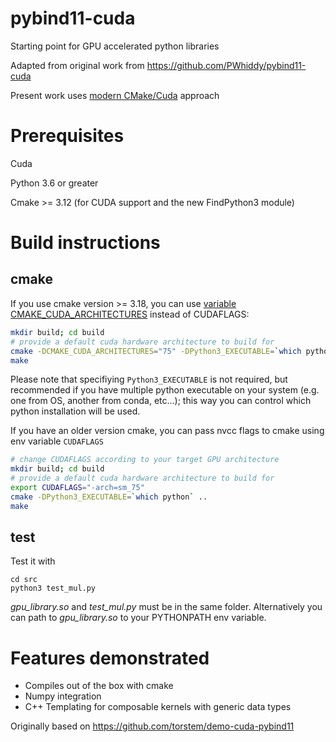 # pybind11-cuda

Starting point for GPU accelerated python libraries

Adapted from original work from https://github.com/PWhiddy/pybind11-cuda

Present work uses [modern CMake/Cuda](https://developer.download.nvidia.com/video/gputechconf/gtc/2019/presentation/s9444-build-systems-exploring-modern-cmake-cuda-v2.pdf) approach

# Prerequisites

Cuda

Python 3.6 or greater

Cmake >= 3.12 (for CUDA support and the new FindPython3 module)

# Build instructions

## cmake

If you use cmake version >= 3.18, you can use [variable CMAKE_CUDA_ARCHITECTURES](https://cmake.org/cmake/help/latest/variable/CMAKE_CUDA_ARCHITECTURES.html) instead of CUDAFLAGS:


```bash
mkdir build; cd build
# provide a default cuda hardware architecture to build for
cmake -DCMAKE_CUDA_ARCHITECTURES="75" -DPython3_EXECUTABLE=`which python` ..
make
```

Please note that specifiying `Python3_EXECUTABLE` is not required, but recommended if you have multiple python executable on your system (e.g. one from OS, another from conda, etc...); this way you can control which python installation will be used.

If you have an older version cmake, you can pass nvcc flags to cmake using env variable `CUDAFLAGS`

```bash
# change CUDAFLAGS according to your target GPU architecture
mkdir build; cd build
# provide a default cuda hardware architecture to build for
export CUDAFLAGS="-arch=sm_75"
cmake -DPython3_EXECUTABLE=`which python` ..
make
```

## test

Test it with
```shell
cd src
python3 test_mul.py
```

_gpu_library.so_ and _test_mul.py_ must be in the same folder. Alternatively you can path to _gpu_library.so_ to your PYTHONPATH env variable.

# Features demonstrated

- Compiles out of the box with cmake
- Numpy integration
- C++ Templating for composable kernels with generic data types

Originally based on https://github.com/torstem/demo-cuda-pybind11
